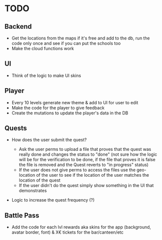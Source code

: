 # TODO

## Backend

- Get the locations from the maps if it's free and add to the db, run the code only once and see if you can put the schools too
- Make the cloud functions work

## UI

- Think of the logic to make UI skins

## Player

- Every 10 levels generate new theme & add to UI for user to edit
- Make the code for the player to give feedback
- Create the mutations to update the player's data in the DB

## Quests

- How does the user submit the quest?

  - Ask the user perms to upload a file that proves that the quest was really done and changes the status to "done" (not sure how the logic will be for the verification to be done, if the file that proves it is false the file is removed and the Quest reverts to "in progress" status)
  - If the user does not give perms to access the files use the geo-location of the user to see if the location of the user matches the location of the quest
  - If the user didn't do the quest simply show something in the UI that demonstrates

- Logic to increase the quest frequency (?)

## Battle Pass

- Add the code for each lvl rewards aka skins for the app (background, avatar border, font) & X€ tickets for the bar/canteen/etc
